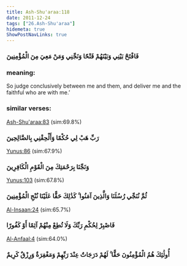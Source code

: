 ```yaml
---
title: Ash-Shu'araa:118
date: 2011-12-24
tags: ["26.Ash-Shu'araa"]
hidemeta: true 
ShowPostNavLinks: true 
---
```

### فَافْتَحْ بَيْنِي وَبَيْنَهُمْ فَتْحًا وَنَجِّنِي وَمَنْ مَعِيَ مِنَ الْمُؤْمِنِينَ
### meaning: 
So judge conclusively between me and them, and deliver me and the faithful who are with me.’
### similar verses: 

[Ash-Shu'araa:83](/26/83) (sim:69.8%)

### رَبِّ هَبْ لِي حُكْمًا وَأَلْحِقْنِي بِالصَّالِحِينَ

[Yunus:86](/10/86) (sim:67.9%)

### وَنَجِّنَا بِرَحْمَتِكَ مِنَ الْقَوْمِ الْكَافِرِينَ

[Yunus:103](/10/103) (sim:67.8%)

### ثُمَّ نُنَجِّي رُسُلَنَا وَالَّذِينَ آمَنُوا ۚ كَذَٰلِكَ حَقًّا عَلَيْنَا نُنْجِ الْمُؤْمِنِينَ

[Al-Insaan:24](/76/24) (sim:65.7%)

### فَاصْبِرْ لِحُكْمِ رَبِّكَ وَلَا تُطِعْ مِنْهُمْ آثِمًا أَوْ كَفُورًا

[Al-Anfaal:4](/8/4) (sim:64.0%)

### أُولَٰئِكَ هُمُ الْمُؤْمِنُونَ حَقًّا ۚ لَهُمْ دَرَجَاتٌ عِنْدَ رَبِّهِمْ وَمَغْفِرَةٌ وَرِزْقٌ كَرِيمٌ
